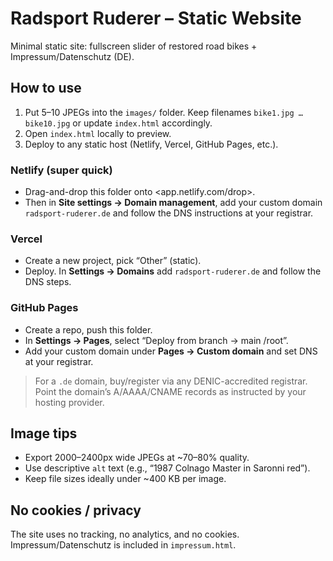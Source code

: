 # Radsport Ruderer – Static Website

Minimal static site: fullscreen slider of restored road bikes + Impressum/Datenschutz (DE).

## How to use

1. Put 5–10 JPEGs into the `images/` folder. Keep filenames `bike1.jpg … bike10.jpg` or update `index.html` accordingly.
2. Open `index.html` locally to preview.
3. Deploy to any static host (Netlify, Vercel, GitHub Pages, etc.).

### Netlify (super quick)
- Drag-and-drop this folder onto <app.netlify.com/drop>.  
- Then in **Site settings → Domain management**, add your custom domain `radsport-ruderer.de` and follow the DNS instructions at your registrar.

### Vercel
- Create a new project, pick “Other” (static).  
- Deploy. In **Settings → Domains** add `radsport-ruderer.de` and follow the DNS steps.

### GitHub Pages
- Create a repo, push this folder.  
- In **Settings → Pages**, select “Deploy from branch → main /root”.  
- Add your custom domain under **Pages → Custom domain** and set DNS at your registrar.

> For a `.de` domain, buy/register via any DENIC-accredited registrar. Point the domain’s A/AAAA/CNAME records as instructed by your hosting provider.

## Image tips
- Export 2000–2400px wide JPEGs at ~70–80% quality.
- Use descriptive `alt` text (e.g., “1987 Colnago Master in Saronni red”).
- Keep file sizes ideally under ~400 KB per image.

## No cookies / privacy
The site uses no tracking, no analytics, and no cookies. Impressum/Datenschutz is included in `impressum.html`.
